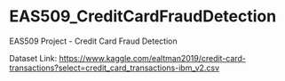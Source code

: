 # EAS509_CreditCardFraudDetection
EAS509 Project - Credit Card Fraud Detection

Dataset Link: https://www.kaggle.com/ealtman2019/credit-card-transactions?select=credit_card_transactions-ibm_v2.csv
